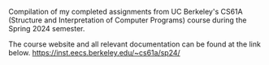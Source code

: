 Compilation of my completed assignments from UC Berkeley's CS61A (Structure and Interpretation of Computer Programs) course during the Spring 2024 semester.

The course website and all relevant documentation can be found at the link below. 
https://inst.eecs.berkeley.edu/~cs61a/sp24/
